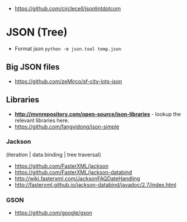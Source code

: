 - https://github.com/circlecell/jsonlintdotcom

# JSON (Tree)
- Format json `python -m json.tool temp.json`

## Big JSON files
- https://github.com/zeMirco/sf-city-lots-json

## Libraries
- **http://mvnrepository.com/open-source/json-libraries** - lookup the relevant libraries here.
- https://github.com/fangyidong/json-simple

### Jackson
(iteration | data binding | tree traversal)
- https://github.com/FasterXML/jackson
- https://github.com/FasterXML/jackson-databind
- http://wiki.fasterxml.com/JacksonFAQDateHandling
- http://fasterxml.github.io/jackson-databind/javadoc/2.7/index.html

### GSON
- https://github.com/google/gson

